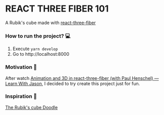 # REACT THREE FIBER 101

A Rubik's cube made with
[react-three-fiber](https://github.com/react-spring/react-three-fiber)

### How to run the project? 💻

1. Execute `yarn develop`
2. Go to http://localhost:8000

### Motivation 💪

After watch
[Animation and 3D in react-three-fiber (with Paul Henschel) — Learn With Jason](https://www.youtube.com/watch?v=1rP3nNY2hTo),
I decided to try create this project just for fun.

### Inspiration 👀

[The Rubik's cube Doodle](https://www.google.com/doodles/rubiks-cube)
